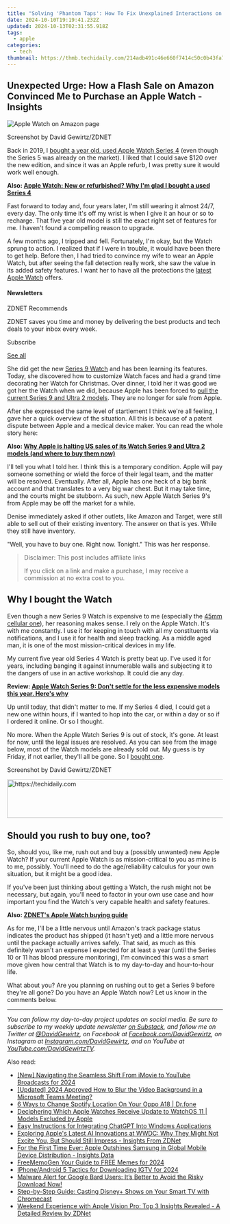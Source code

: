 ```yaml
---
title: "Solving 'Phantom Taps': How To Fix Unexplained Interactions on Your Apple Watch - Expert Advice | TechWise"
date: 2024-10-10T19:19:41.232Z
updated: 2024-10-13T02:31:55.918Z
tags:
  - apple
categories:
  - tech
thumbnail: https://thmb.techidaily.com/214adb491c46e660f7414c50c0b43fa707653a1bb501fab4eb3e1c0ad873052e.jpg
---
```


## Unexpected Urge: How a Flash Sale on Amazon Convinced Me to Purchase an Apple Watch - Insights

![Apple Watch on Amazon page](https://www.zdnet.com/a/img/resize/da616e3106670f28eb3bda3c3ad2e50f6707c0a6/2023/12/19/f2f216b1-7ce3-4cc7-8a9e-575f081433f2/applewatch.jpg?auto=webp&precrop=3164,1777,x0,y111&width=1280)

Screenshot by David Gewirtz/ZDNET

Back in 2019, I [bought a year old, used Apple Watch Series 4](https://www.zdnet.com/article/apple-watch-new-or-refurbished-why-im-glad-i-bought-a-used-series-4/) (even though the Series 5 was already on the market). I liked that I could save $120 over the new edition, and since it was an Apple refurb, I was pretty sure it would work well enough. 

**Also: [Apple Watch: New or refurbished? Why I'm glad I bought a used Series 4](https://www.zdnet.com/article/apple-watch-new-or-refurbished-why-im-glad-i-bought-a-used-series-4/)**

Fast forward to today and, four years later, I'm still wearing it almost 24/7, every day. The only time it's off my wrist is when I give it an hour or so to recharge. That five year old model is still the exact right set of features for me. I haven't found a compelling reason to upgrade. 

A few months ago, I tripped and fell. Fortunately, I'm okay, but the Watch sprung to action. I realized that if I were in trouble, it would have been there to get help. Before then, I had tried to convince my wife to wear an Apple Watch, but after seeing the fall detection really work, she saw the value in its added safety features. I want her to have all the protections the [latest Apple Watch](https://www.zdnet.com/article/apple-watch-series-9-review/) offers. 

#### Newsletters

ZDNET Recommends

ZDNET saves you time and money by delivering the best products and tech deals to your inbox every week.

 Subscribe

[See all](https://www.zdnet.com/newsletters/)

She did get the new [Series 9 Watch](https://buy.geni.us/Proxy.ashx?TSID=368250&GR%5FURL=https%3A%2F%2Fwww.amazon.com%2Fdp%2FB0CHX93LYL%3Ftag%3Dzd-buy-button-20%26ascsubtag%3D%5F%5FCOM%5FCLICK%5FID%5F%5F%7C74a3abe3-069c-4a47-a920-e4a2826b2457%7Cdtp&dtb=1) and has been learning its features. Today, she discovered how to customize Watch faces and had a grand time decorating her Watch for Christmas. Over dinner, I told her it was good we got her the Watch when we did, because Apple has been forced to [pull the current Series 9 and Ultra 2 models](https://www.zdnet.com/article/why-apple-is-halting-us-sales-of-its-watch-series-9-and-ultra-2-models-and-where-to-buy-them-now). They are no longer for sale from Apple. 

After she expressed the same level of startlement I think we're all feeling, I gave her a quick overview of the situation. All this is because of a patent dispute between Apple and a medical device maker. You can read the whole story here: 

**Also: [Why Apple is halting US sales of its Watch Series 9 and Ultra 2 models (and where to buy them now)](https://www.zdnet.com/article/why-apple-is-halting-us-sales-of-its-watch-series-9-and-ultra-2-models-and-where-to-buy-them-now/)**

I'll tell you what I told her. I think this is a temporary condition. Apple will pay someone something or wield the force of their legal team, and the matter will be resolved. Eventually. After all, Apple has one heck of a big bank account and that translates to a very big war chest. But it may take time, and the courts might be stubborn. As such, new Apple Watch Series 9's from Apple may be off the market for a while. 

Denise immediately asked if other outlets, like Amazon and Target, were still able to sell out of their existing inventory. The answer on that is yes. While they still have inventory. 

"Well, you have to buy one. Right now. Tonight." This was her response. 

>  Disclaimer: This post includes affiliate links
>
>  If you click on a link and make a purchase, I may receive a commission at no extra cost to you.
>

##  Why I bought the Watch

Even though a new Series 9 Watch is expensive to me (especially the [45mm cellular one](https://buy.geni.us/Proxy.ashx?TSID=368250&GR%5FURL=https%3A%2F%2Fwww.amazon.com%2Fdp%2FB0CHXCWVMQ%3Ftag%3Dzd-buy-button-20%26ascsubtag%3D%5F%5FCOM%5FCLICK%5FID%5F%5F%7C74a3abe3-069c-4a47-a920-e4a2826b2457%7Cdtp&dtb=1)), her reasoning makes sense. I rely on the Apple Watch. It's with me constantly. I use it for keeping in touch with all my constituents via notifications, and I use it for health and sleep tracking. As a middle aged man, it is one of the most mission-critical devices in my life. 

My current five year old Series 4 Watch is pretty beat up. I've used it for years, including banging it against innumerable walls and subjecting it to the dangers of use in an active workshop. It could die any day. 

**Review: [Apple Watch Series 9: Don't settle for the less expensive models this year. Here's why](https://www.zdnet.com/article/apple-watch-series-9-review/)**

Up until today, that didn't matter to me. If my Series 4 died, I could get a new one within hours, if I wanted to hop into the car, or within a day or so if I ordered it online. Or so I thought. 

No more. When the Apple Watch Series 9 is out of stock, it's gone. At least for now, until the legal issues are resolved. As you can see from the image below, most of the Watch models are already sold out. My guess is by Friday, if not earlier, they'll all be gone. So I [bought one](https://buy.geni.us/Proxy.ashx?TSID=368250&GR%5FURL=https%3A%2F%2Fwww.amazon.com%2Fdp%2FB0CHXCWVMQ%3Ftag%3Dzd-buy-button-20%26ascsubtag%3D%5F%5FCOM%5FCLICK%5FID%5F%5F%7C74a3abe3-069c-4a47-a920-e4a2826b2457%7Cdtp&dtb=1). 

Screenshot by David Gewirtz/ZDNET

<!-- affiliate ads begin -->
<a href="https://electronicx.pxf.io/c/5597632/1167086/14483" target="_top" id="1167086">
  <img src="//a.impactradius-go.com/display-ad/14483-1167086" border="0" alt="https://techidaily.com" width="728" height="90"/>
</a>
<img height="0" width="0" src="https://electronicx.pxf.io/i/5597632/1167086/14483" style="position:absolute;visibility:hidden;" border="0" />
<!-- affiliate ads end -->

##  Should you rush to buy one, too?

So, should you, like me, rush out and buy a (possibly unwanted) new Apple Watch? If your current Apple Watch is as mission-critical to you as mine is to me, possibly. You'll need to do the age/reliability calculus for your own situation, but it might be a good idea. 

If you've been just thinking about getting a Watch, the rush might not be necessary, but again, you'll need to factor in your own use case and how important you find the Watch's very capable health and safety features. 

**Also: [ZDNET's Apple Watch buying guide](https://www.zdnet.com/article/best-apple-watch/)**

As for me, I'll be a little nervous until Amazon's track package status indicates the product has shipped (it hasn't yet) and a little more nervous until the package actually arrives safely. That said, as much as this definitely wasn't an expense I expected for at least a year (until the Series 10 or 11 has blood pressure monitoring), I'm convinced this was a smart move given how central that Watch is to my day-to-day and hour-to-hour life. 

What about you? Are you planning on rushing out to get a Series 9 before they're all gone? Do you have an Apple Watch now? Let us know in the comments below. 

---

_You can follow my day-to-day project updates on social media. Be sure to subscribe to my weekly update newsletter [on Substack](https://advancedgeekery.substack.com/), and follow me on Twitter at [@DavidGewirtz](https://twitter.com/davidgewirtz), on Facebook at [Facebook.com/DavidGewirtz](https://www.facebook.com/davidgewirtz), on Instagram at [Instagram.com/DavidGewirtz](https://www.instagram.com/DavidGewirtz/), and on YouTube at [YouTube.com/DavidGewirtzTV](https://www.youtube.com/user/DavidGewirtzTV)._

<ins class="adsbygoogle"
     style="display:block"
     data-ad-format="autorelaxed"
     data-ad-client="ca-pub-7571918770474297"
     data-ad-slot="1223367746"></ins>

<ins class="adsbygoogle"
     style="display:block"
     data-ad-client="ca-pub-7571918770474297"
     data-ad-slot="8358498916"
     data-ad-format="auto"
     data-full-width-responsive="true"></ins>

<span class="atpl-alsoreadstyle">Also read:</span>
<div><ul>
<li><a href="https://youtube-web.techidaily.com/avigating-the-seamless-shift-from-imovie-to-youtube-broadcasts-for-2024/"><u>[New] Navigating the Seamless Shift From iMovie to YouTube Broadcasts for 2024</u></a></li>
<li><a href="https://video-capture.techidaily.com/updated-2024-approved-how-to-blur-the-video-background-in-a-microsoft-teams-meeting/"><u>[Updated] 2024 Approved How to Blur the Video Background in a Microsoft Teams Meeting?</u></a></li>
<li><a href="https://location-fake.techidaily.com/6-ways-to-change-spotify-location-on-your-oppo-a18-drfone-by-drfone-virtual-android/"><u>6 Ways to Change Spotify Location On Your Oppo A18 | Dr.fone</u></a></li>
<li><a href="https://tech-renaissance.techidaily.com/deciphering-which-apple-watches-receive-update-to-watchos-11-models-excluded-by-apple/"><u>Deciphering Which Apple Watches Receive Update to WatchOS 11 | Models Excluded by Apple</u></a></li>
<li><a href="https://tech-revival.techidaily.com/easy-instructions-for-integrating-chatgpt-into-windows-applications/"><u>Easy Instructions for Integrating ChatGPT Into Windows Applications</u></a></li>
<li><a href="https://tech-renaissance.techidaily.com/exploring-apples-latest-ai-innovations-at-wwdc-why-they-might-not-excite-you-but-should-still-impress-insights-from-zdnet/"><u>Exploring Apple's Latest AI Innovations at WWDC: Why They Might Not Excite You, But Should Still Impress - Insights From ZDNet</u></a></li>
<li><a href="https://tech-renaissance.techidaily.com/for-the-first-time-ever-apple-outshines-samsung-in-global-mobile-device-distribution-insights-data/"><u>For the First Time Ever: Apple Outshines Samsung in Global Mobile Device Distribution - Insights Data</u></a></li>
<li><a href="https://some-techniques.techidaily.com/freememogen-your-guide-to-free-memes-for-2024/"><u>FreeMemoGen Your Guide to FREE Memes for 2024</u></a></li>
<li><a href="https://instagram-video-recordings.techidaily.com/iphoneandroid-5-tactics-for-downloading-igtv-for-2024/"><u>IPhone/Android 5 Tactics for Downloading IGTV for 2024</u></a></li>
<li><a href="https://tech-hub.techidaily.com/malware-alert-for-google-bard-users-its-better-to-avoid-the-risky-download-now/"><u>Malware Alert for Google Bard Users: It’s Better to Avoid the Risky Download Now!</u></a></li>
<li><a href="https://techtrends.techidaily.com/step-by-step-guide-casting-disneyplus-shows-on-your-smart-tv-with-chromecast/"><u>Step-by-Step Guide: Casting Disney+ Shows on Your Smart TV with Chromecast</u></a></li>
<li><a href="https://tech-renaissance.techidaily.com/weekend-experience-with-apple-vision-pro-top-3-insights-revealed-a-detailed-review-by-zdnet/"><u>Weekend Experience with Apple Vision Pro: Top 3 Insights Revealed - A Detailed Review by ZDNet</u></a></li>
</ul></div>

